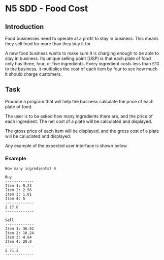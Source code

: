 # N5 SDD - Food Cost

## Introduction

Food businesses need to operate at a profit to stay in business.  This means they sell food for more than they buy it for.   

A new food business wants to make sure it is charging enough to be able to stay in business.  Its unique selling point (USP) is that each plate of food only has three, four, or five ingredients.  Every ingredient costs less than £10 to the business.  It multiplies the cost of each item by four to see how much it should charge customers.

## Task

Produce a program that will help the business calculate the price of each plate of food.

The user is to be asked how many ingredients there are, and the price of each ingredient.  The net cost of a plate will be calculated and displayed.

The gross price of each item will be displayed, and the gross cost of a plate will be caluclated and displayed.

Any example of the expected user interface is shown below.

### Example

```
How many ingredients? 4

Buy
-------------
Item 1: 9.23
Item 2: 2.56
Item 3: 1.01
Item 4: 5
-------------
£ 17.8
-------------

Sell
-------------
Item 1: 36.92
Item 2: 10.24
Item 3: 4.04
Item 4: 20.0
-------------
£ 71.2
-------------
```